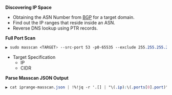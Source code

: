 **Discovering IP Space**
- Obtaining the ASN Number from [BGP](https://bgp.he.net/) for a target domain.
- Find out the IP ranges that reside inside an ASN.
- Reverse DNS lookup using PTR records.


**Full Port Scan**
```CSS
▶ sudo masscan <TARGET> --src-port 53 -p0-65535 --exclude 255.255.255.255 --rate 5000 --output-format json --output-filename iprange-masscan.json
```
  - Target Specification
    - IP
    - CIDR

**Parse Masscan JSON Output**
```CSS
▶ cat iprange-masscan.json | !%!jq -r '.[] | "\(.ip):\(.ports[0].port)"':write ip-ports.txt
```

